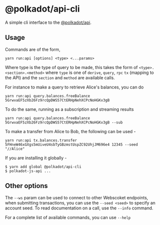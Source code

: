 # @polkadot/api-cli

A simple cli interface to the [@polkadot/api](https://github.com/polkadot-js/api).

## Usage

Commands are of the form,

```
yarn run:api [options] <type> <...params>
```

Where type is the type of query to be made, this takes the form of `<type>.<section>.<method>` where `type` is one of `derive`, `query`, `rpc` `tx` (mapping to the API) and the `section` and `method` are available calls.

For instance to make a query to retrieve Alice's balances, you can do

```
yarn run:api query.balances.freeBalance 5GrwvaEF5zXb26Fz9rcQpDWS57CtERHpNehXCPcNoHGKv3gB
```

To do the same, running as a subscription and streaming results

```
yarn run:api query.balances.freeBalance 5GrwvaEF5zXb26Fz9rcQpDWS57CtERHpNehXCPcNoHGKv3gB --sub
```

To make a transfer from Alice to Bob, the following can be used -

```
yarn run:api tx.balances.transfer 5FHneW46xGXgs5mUiveU4sbTyGBzmstUspZC92UhjJM696e4 12345 --seed "//Alice"
```

If you are installing it globally -

```
$ yarn add global @polkadot/api-cli
$ polkadot-js-api ...
```

## Other options

The `--ws` param can be used to connect to other Webscoket endpoints, when submitting transactions, you can use the `--seed <seed>` to specify an account seed. To read documentation on a call, use the `--info` command.

For a complete list of available commands, you can use `--help`
